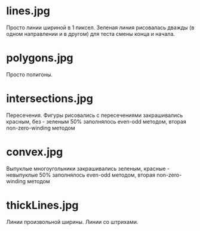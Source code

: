 # lines.jpg 

Просто линии шириной в 1 пиксел. Зеленая линия рисовалась дважды (в одном направлении и в другом) для теста смены конца и начала.

# polygons.jpg

Просто полигоны.

# intersections.jpg

Пересечения. Фигуры рисовались с пересечениями закрашивались красным, без - зеленым
50% заполнялось even-odd методом, вторая non-zero-winding методом

# convex.jpg

Выпуклые многоугольники закрашивались зеленым, красные - невыпуклые
50% заполнялось even-odd методом, вторая non-zero-winding методом

# thickLines.jpg

Линии произвольной ширины. Линии со штрихами.